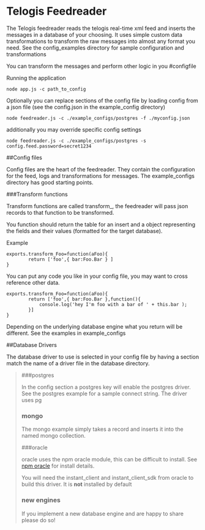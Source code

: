 # Telogis Feedreader

The Telogis feedreader reads the telogis real-time xml feed and inserts the messages in a database of your choosing. It  uses simple custom data transformations to transform the raw messages into almost any format you need. See the config_examples directory for sample configuration and transformations

You can transform the messages and perform other logic in you #configfile

Running the application

	node app.js -c path_to_config

Optionally you can replace sections of the config file by loading config from a json file (see the config.json in the example_config directory)

	node feedreader.js -c ./example_configs/postgres -f ./myconfig.json

additionally you may override specific config settings

	node feedreader.js -c ./example_configs/postgres -s config.feed.password=secret1234

##Config files

Config files are the heart of the feedreader.  They contain the configuration for the feed,  logs and transformations for messages. The example_configs directory has good starting points.

###Transform functions

Transform functions are called transform_<XML NODE NAME>, the feedreader will pass json records to that function to be transformed.

You function should return the table for an insert and a object representing the fields and their values (formatted for the target database).

Example

	exports.transform_Foo=function(aFoo){
			return ['foo',{ bar:Foo.Bar } ]
	}

You can put any code you like in your config file, you may want to cross reference other data.

	exports.transform_Foo=function(aFoo){
			return ['foo',{ bar:Foo.Bar },function(){
				console.log('hey I'm foo with a bar of ' + this.bar ); 
			}]
	}

Depending on the underlying database engine what you return will be different. See the examples in example_configs

##Database Drivers

The database driver to use is selected in your config file by having a section match the name of a driver file in the database directory.

> ###postgres
> 
> In the config section a postgres key will enable the postgres driver. 
> See the postgres example for a sample connect string.  The driver uses
> pg 
> 
> ### mongo
> 
> The mongo example simply takes a record and inserts it into the named
> mongo collection.
> 
> ###oracle
> 
> oracle uses the npm oracle module, this can be difficult to install. 
> See [npm oracle](https://www.npmjs.com/package/oracle) for install
> details.
> 
> You will need the instant_client and instant_client_sdk from oracle to
> build this driver.  It is **not** installed by default
>
> ### new engines
>
> If you implement a new database engine and are happy to share please do so!


